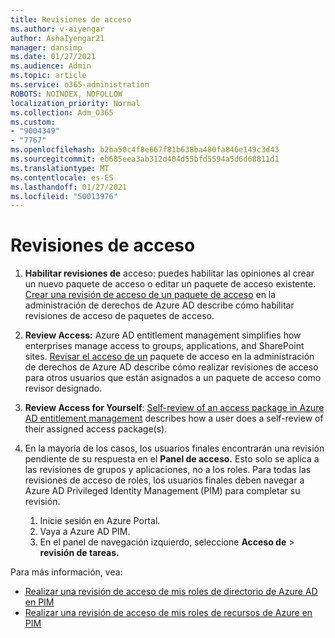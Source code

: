 ```yaml
---
title: Revisiones de acceso
ms.author: v-aiyengar
author: AshaIyengar21
manager: dansimp
ms.date: 01/27/2021
ms.audience: Admin
ms.topic: article
ms.service: o365-administration
ROBOTS: NOINDEX, NOFOLLOW
localization_priority: Normal
ms.collection: Adm_O365
ms.custom:
- "9004349"
- "7767"
ms.openlocfilehash: b2ba50c4f8e667f81b638ba480fa846e149c3d43
ms.sourcegitcommit: eb685eea3ab312d404d55bfd5594a5d6d68811d1
ms.translationtype: MT
ms.contentlocale: es-ES
ms.lasthandoff: 01/27/2021
ms.locfileid: "50013976"
---
```

# <a name="access-reviews"></a>Revisiones de acceso

1. **Habilitar revisiones de** acceso: puedes habilitar las opiniones al crear un nuevo paquete de acceso o editar un paquete de acceso existente. [Crear una revisión de acceso de un paquete de acceso](https://docs.microsoft.com/azure/active-directory/governance/entitlement-management-access-reviews-create) en la administración de derechos de Azure AD describe cómo habilitar revisiones de acceso de paquetes de acceso.

1. **Review Access:** Azure AD entitlement management simplifies how enterprises manage access to groups, applications, and SharePoint sites. [Revisar el acceso de un](https://docs.microsoft.com/azure/active-directory/governance/entitlement-management-access-reviews-create) paquete de acceso en la administración de derechos de Azure AD describe cómo realizar revisiones de acceso para otros usuarios que están asignados a un paquete de acceso como revisor designado.

1. **Review Access for Yourself**: [Self-review of an access package in Azure AD entitlement management](https://docs.microsoft.com/azure/active-directory/governance/entitlement-management-access-reviews-self-review) describes how a user does a self-review of their assigned access package(s).

1. En la mayoría de los casos, los usuarios finales encontrarán una revisión pendiente de su respuesta en el **Panel de acceso.** Esto solo se aplica a las revisiones de grupos y aplicaciones, no a los roles. Para todas las revisiones de acceso de roles, los usuarios finales deben navegar a Azure AD Privileged Identity Management (PIM) para completar su revisión.

    1. Inicie sesión en Azure Portal.
    2. Vaya a Azure AD PIM.
    3. En el panel de navegación izquierdo, seleccione **Acceso de**  >  **revisión de tareas.**
    
Para más información, vea:

- [Realizar una revisión de acceso de mis roles de directorio de Azure AD en PIM ](https://docs.microsoft.com/azure/active-directory/privileged-identity-management/pim-how-to-perform-security-review/)
- [Realizar una revisión de acceso de mis roles de recursos de Azure en PIM](https://docs.microsoft.com/azure/active-directory/privileged-identity-management/pim-resource-roles-perform-access-review/)